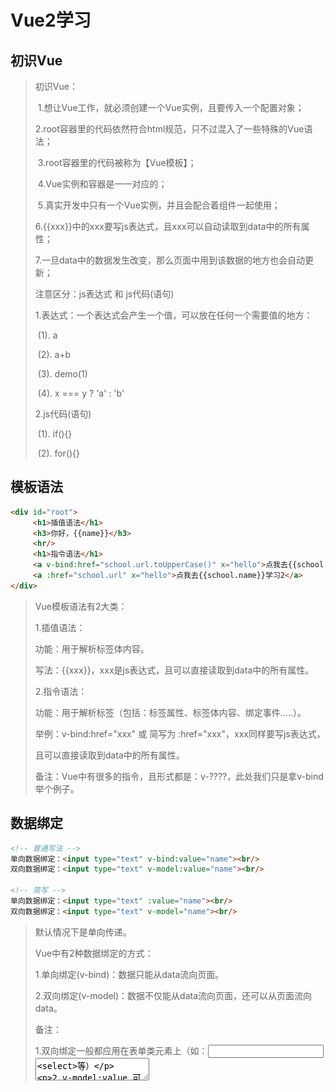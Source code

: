 # **Vue2学习**

## 初识Vue

> 初识Vue：
>
> ​        1.想让Vue工作，就必须创建一个Vue实例，且要传入一个配置对象；
>
> ​        2.root容器里的代码依然符合html规范，只不过混入了一些特殊的Vue语法；
>
> ​        3.root容器里的代码被称为【Vue模板】；
>
> ​        4.Vue实例和容器是一一对应的；
>
> ​        5.真实开发中只有一个Vue实例，并且会配合着组件一起使用；
>
> ​        6.{{xxx}}中的xxx要写js表达式，且xxx可以自动读取到data中的所有属性；
>
> ​        7.一旦data中的数据发生改变，那么页面中用到该数据的地方也会自动更新；                                                                   
>
> 注意区分：js表达式 和 js代码(语句)
>
>  1.表达式：一个表达式会产生一个值，可以放在任何一个需要值的地方：
>
> ​       (1). a
>
> ​       (2). a+b
>
> ​       (3). demo(1)
>
> ​       (4). x === y ? 'a' : 'b'
>
> 2.js代码(语句)
>
> ​       (1). if(){}
>
> ​       (2). for(){}



## 模板语法

```html
<div id="root">
	 <h1>插值语法</h1>
	 <h3>你好，{{name}}</h3>
	 <hr/>
	 <h1>指令语法</h1>
	 <a v-bind:href="school.url.toUpperCase()" x="hello">点我去{{school.name}}学习1</a>
	 <a :href="school.url" x="hello">点我去{{school.name}}学习2</a>
</div>
```

> Vue模板语法有2大类：
>
> 1.插值语法：
>
> 功能：用于解析标签体内容。
>
> 写法：{{xxx}}，xxx是js表达式，且可以直接读取到data中的所有属性。
>
> 2.指令语法：
>
> 功能：用于解析标签（包括：标签属性、标签体内容、绑定事件.....）。
>
> 举例：v-bind:href="xxx" 或 简写为 :href="xxx"，xxx同样要写js表达式，
>
> 且可以直接读取到data中的所有属性。
>
> 备注：Vue中有很多的指令，且形式都是：v-????，此处我们只是拿v-bind举个例子。



## 数据绑定

```html
<!-- 普通写法 -->
单向数据绑定：<input type="text" v-bind:value="name"><br/>
双向数据绑定：<input type="text" v-model:value="name"><br/>

<!-- 简写 -->
单向数据绑定：<input type="text" :value="name"><br/>
双向数据绑定：<input type="text" v-model="name"><br/>
```

> 默认情况下是单向传递。
>
> Vue中有2种数据绑定的方式：
>
> 1.单向绑定(v-bind)：数据只能从data流向页面。
>
> 2.双向绑定(v-model)：数据不仅能从data流向页面，还可以从页面流向data。
>
> 备注：
>
> 1.双向绑定一般都应用在表单类元素上（如：<input> <textarea> <select>等）
>
> 2.v-model:value 可以简写为 v-model，因为v-model默认收集的就是value值。
>
> 注意：v-model会忽略所有表单元素的 value checked selected特性的初始值，
>
> 而总是将Vue实例的数据作为数据来源
>
> Vue数据绑定的特点
>
> 数据发生变化-->界面跟着变化



## el与data的两种写法

```javascript
const app = new Vue({
	el: '#app', // el的第一种写法
	data: {
	    name: '菊花茶',
	},
})

app.$mount('#app'); // el的第二种写法
```

```javascript
const app = new Vue({
	el: '#app',
    // data的第一种写法：对象式
	data: {
	    name: '菊花茶',
	},
    
    // data的第二种写法：函数式
	data: function() {
		console.log(this) // 这里的this是vue实例对象，ps：箭头函数自己没有的this，是外面的
		return {
			name: '菊花茶',
		}
	},
})
```

> data与el的2种写法
>
> 1.el有2种写法
>
>  (1).new Vue时候配置el属性。
>
> (2).先创建Vue实例，随后再通过vm.$mount('#root')指定el的值。
>
> 2.data有2种写法
>
> (1).对象式
>
> (2).函数式
>
> 如何选择：目前哪种写法都可以，以后学习到组件时，data必须使用函数式，否则会报错。
>
> 3.一个重要的原则：
>
> 由Vue管理的函数，一定不要写箭头函数，一旦写了箭头函数，this就不再是Vue实例了。



## MVVM模型

> MVVM模型
>
> 1. M：模型(Model) ：data中的数据
>
> 2. V：视图(View) ：模板代码
>
> 3. VM：视图模型(ViewModel)：Vue实例，view和Model之间的桥梁
>
> 观察发现：
>
> data中所有的属性，最后都出现在了vm身上。
>
> vm身上所有的属性 及 Vue原型上所有属性，在Vue模板中都可以直接使用。



## Vue数据代理

```javascript
let person = {
	name: '张三',
	sex: '男',
}
let number = 18

Object.defineProperty(person, 'age', {
	// value: 18,
	// enumerable: true, // 控制属性是否可以枚举（遍历），默认值是false
	// writable: true, // 控制属性是否可以被修改，默认值是false
	// configurable: true, // 控制属性是否可以被删除，默认值是false

	// 当有人读取person的age属性时，get函数（getter）就会被调用，且返回值就是age的值
	get() {
		return number
	},

	// 当有人修改person的age属性时，set函数（setter）就会被调用，且会收到修改的具体值
	set(value) {
		console.log('有人修改了age属性， 且值是：' + value)
		number = value
	},
})
```

关键字: **Object.defineProperty()**  // 不支持IE8，这也是Vue不支持IE8的主要原因

数据代理：数据代理就是指通过一个对象对另一个对象中属性的读/写

> 1.Vue中的数据代理
>
> 通过vm对象来代理data对象中属性的操作（读/写）
>
> 2.Vue中数据代理的好处
>
> 更加方便的操作data中的数据
>
> 3.基本原理
>
> 通过Object.defineProperty() 把data对象中所有属性添加到vm上。
>
> 为每一个添加到vm上的属性都指定 getter/setter。
>
> 在getter/setter内部去操作（读/写）data中对应的属性。



## Vue事件处理

> 1.事件的基本使用
>
> 使用v-on:xxx 或 @xxx 绑定事件，其中xxx是事件名；
>
> 事件的回调需要配置在methods对象中，最终会在vm上；
>
> methods中配置的函数，不要用箭头函数！否则this就不是vm了；
>
> methods中配置的函数，都是被Vue所管理的函数，this的指向是vm 或 组件实例对象；
>
> @click="demo" 和 @click="demo($event)" 效果一致，但后者可以传参；



## 事件修饰符

```html
<!-- 修饰符可以连续写 -->
<a href="http://www.atguigu.com" @click.prevent.stop="showInfo">点我提示信息</a>
```

> Vue中的事件修饰符
>
> 1.prevent：阻止默认事件（常用）
>
> 2.stop：阻止事件冒泡（常用）
>
> 3.once：事件只触发一次（常用）
>
> 4.capture：使用事件的捕获模式
>
> 5.self：只有event.target是当前操作的元素时才触发事件
>
> 6.passive：事件的默认行为立即执行，无需等待事件回调执行完毕



## 键盘事件

```html
<input type="text" placeholder="按下ctrl+y提示输入" @keydown.ctrl.y="showInfo">
```

> 1.Vue中常用的按键别名：
>
> ​              回车 => enter
>
> ​              删除 => delete (捕获“删除”和“退格”键)
>
> ​              退出 => esc
>
> ​              空格 => space
>
> ​              换行 => tab (特殊，必须配合keydown去使用)
>
> ​              上 => up
>
> ​              下 => down
>
> ​              左 => left
>
> ​              右 => right
>
> Vue未提供别名的按键，可以使用按键原始的key值去绑定，但注意要转为kebab-case（短横线命名）
>
> 系统修饰键（用法特殊）：ctrl、alt、shift、meta
>
> 配合keyup使用：按下修饰键的同时，再按下其他键，随后释放其他键，事件才被触发。
>
> 配合keydown使用：正常触发事件。
>
> 也可以使用keyCode去指定具体的按键（不推荐）
>
> Vue.config.keyCodes.自定义键名 = 键码，可以去定制按键别名



## 计算属性

```javascript
computed: {
	fullName: {
		//get有什么作用？当有人读取fullName时，get就会被调用，且返回值就作为                             fullName的值
		//get什么时候调用？1.初次读取fullName时。2.所依赖的数据发生变化时。
		get() {
		    console.log('get被调用了')
		    // console.log(this) //此处的this是vm
		    return this.firstName + '-' + this.lastName
		},
		set(value) {
			console.log('set被调用了')
			const arr = value.split('-')
			this.firstName = arr[0]
			this.lastName = arr[1]
			console.log(arr)
		},
	},
},
```

```javascript
// 简写（只有get()时使用）
fullName() {
	console.log('get被调用了')
	return this.firstName + '-' + this.lastName
},
```

> 计算属性：
>
> 1.定义：要用的属性不存在，要通过已有属性计算得来。
>
> 2.原理：底层借助了Objcet.defineproperty方法提供的getter和setter。
>
> 3.get函数什么时候执行？
>
> (1).初次读取时会执行一次。
>
> (2).当依赖的数据发生改变时会被再次调用。
>
> 4.优势：与methods实现相比，内部有缓存机制（复用），效率更高，调试方便。
>
> 5.备注：
>
> 1.计算属性最终会出现在vm上，直接读取使用即可。
>
> 2.如果计算属性要被修改，那必须写set函数去响应修改，且set中要引起计算时依赖的数据发生改变。



## 监视属性

```javascript
const app = new Vue({
	el: '#app',
	data: {
		isHot: true,
	},
	computed: {
		info() {
			return this.isHot ? '炎热' : '凉爽'
		},
	},
	methods: {
		changeWeather() {
			this.isHot = !this.isHot
		},
	},
	watch: {
		isHot: {
			immediate: true, // 初始化时调用一次handler
			// 当isHot发生改变时handler调用
			handler(newValue, oldValue) {
				console.log('isHot被修改了', newValue, oldValue)
			},
		},
	},
})

app.$watch('isHot', {
	immediate: true, // 初始化时调用一次handler
	// 当isHot发生改变时handler调用
	handler(newValue, oldValue) {
		console.log('isHot被修改了', newValue, oldValue)
	},
})
```

> 监视属性watch：
>
> 1.当被监视的属性变化时, 回调函数自动调用, 进行相关操作
>
> 2.监视的属性必须存在，才能进行监视
>
> 3.监视的两种写法：
>
> (1).new Vue时传入watch配置
>
> (2).通过vm.$watch监视



## 深度监视

```javascript
const app = new Vue({
	el: '#app',
	data: {
		numbers: {
			a: 1,
			b: 1,
		},
	},
	watch: {
		// 监视多级结构中某个属性的变化
		'numbers.a': {
		    handler(a) {
			    console.log('a被改变了', a)
		    },
		},

		// 监视多级结构中某个属性的变化
		numbers: {
			deep: true, // 是否开启深度监视，默认值为 false
			handler() {
				console.log('numbers被改变了')
			},
		},
	},
})
```

> 深度监视：
>
>  (1).Vue中的watch默认不监测对象内部值的改变（一层）。
>
> (2).配置deep:true可以监测对象内部值改变（多层）。
>
> 备注：
>
> (1).Vue自身可以监测对象内部值的改变，但Vue提供的watch默认不可以！
>
> (2).使用watch时根据数据的具体结构，决定是否采用深度监视。



## 监视属性简写

```javascript
const app = new Vue({
	el: '#root',
	data: {
		isHot: true,
	},
	computed: {
		info() {
			return this.isHot ? '炎热' : '凉爽'
	    },
	},
	methods: {
		changeWeather() {
		this.isHot = !this.isHot
		},
	},
	watch: {
		//正常写法
		isHot: {
			immediate: true, //初始化时让handler调用一下
			deep: true, //深度监视
			handler(newValue, oldValue) {
			    console.log('isHot被修改了', newValue, oldValue)
			},
		},
		//简写
		isHot(newValue, oldValue) {
			console.log('isHot被修改了', newValue, oldValue, this)
		},
	},
})
```

```javascript
//正常写法
vm.$watch('isHot', {
	immediate: true, //初始化时让handler调用一下
	deep: true, //深度监视
	handler(newValue, oldValue) {
		console.log('isHot被修改了', newValue, oldValue)
	},
})

//简写
vm.$watch('isHot', function(newValue, oldValue) {
	console.log('isHot被修改了', newValue, oldValue)
})
```



## computed和watch的区别

> computed和watch之间的区别：
>
> 1.computed能完成的功能，watch都可以完成。
>
> 2.watch能完成的功能，computed不一定能完成，例如：watch可以进行异步操作。
>
> 两个重要的小原则：
>
> 1.所被Vue管理的函数，最好写成普通函数，这样this的指向才是vm 或 组件实例对象。
>
> 2.所有不被Vue所管理的函数（定时器的回调函数、ajax的回调函数等、Promise的回调函数），最好写成箭头函数，
>
> 这样this的指向才是vm或组件实例对象。



## 绑定样式

```html
<div id="app">
	<!-- 绑定class样式--字符串写法，适用于：样式的类名不确定，需要动态指定 -->
	<div class="basic" :class="mood" @click="changeMood">{{name}}</div>
	<br /><br />

	<!-- 绑定class样式--数组写法，适用于：要绑定的样式个数不确定、名字也不确定 -->
	<div class="basic" :class="classArr">{{name}}</div>
	<br /><br />

	<!-- 绑定class样式--对象写法，适用于：要绑定的样式个数确定、名字也确定，但要动态决定用不用 -->
	<div class="basic" :class="classObj">{{name}}</div>
	<br /><br />

	<!-- 绑定style样式--对象写法 -->
	<div class="basic" :style="styleObj">{{name}}</div>
	<br /><br />
	<!-- 绑定style样式--数组写法 -->
	<div class="basic" :style="styleArr">{{name}}</div>
</div>
```

```javascript
const app = new Vue({
	el: '#app',
	data: {
		name: '尚硅谷',
		mood: 'normal',
		classArr: ['atguigu1', 'atguigu2', 'atguigu3'],
		classObj: {
			atguigu1: false,
			atguigu2: false,
		},
		styleObj: {
			fontSize: '40px',
			color: 'red',
		},
		styleObj2: {
			backgroundColor: 'orange',
		},
		styleArr: [
			{
				fontSize: '40px',
				color: 'blue',
			},
			{
				backgroundColor: 'gray',
			},
		],
	},
	methods: {
		changeMood() {
			const arr = ['happy', 'sad', 'normal']
			const index = Math.floor(Math.random() * 3)
			this.mood = arr[index]
		},
	},
})
```

> 绑定样式：
>
> 1. class样式
>
> 写法:class="xxx" xxx可以是字符串、对象、数组。
>
> 字符串写法适用于：类名不确定，要动态获取。
>
> 对象写法适用于：要绑定多个样式，个数不确定，名字也不确定。
>
> 数组写法适用于：要绑定多个样式，个数确定，名字也确定，但不确定用不用。
>
> 2. style样式
>
> :style="{fontSize: xxx}"其中xxx是动态值。
>
> :style="[a,b]"其中a、b是样式对象。



## 条件渲染

```html
<div id="root">
	<h2>当前的n值是:{{n}}</h2>
	<button @click="n++">点我n+1</button>
            
	<!-- 使用v-show做条件渲染 -->
	<h2 v-show="false">欢迎来到{{name}}</h2>
	<h2 v-show="1 === 1">欢迎来到{{name}}</h2>

	<!-- 使用v-if做条件渲染 -->
	<h2 v-if="false">欢迎来到{{name}}</h2>
	<h2 v-if="1 === 1">欢迎来到{{name}}</h2>

	<!-- v-else和v-else-if -->
	<div v-if="n === 1">Angular</div>
	<div v-else-if="n === 2">React</div>
	<div v-else-if="n === 3">Vue</div>
	<div v-else>哈哈</div>

	<!-- v-if与template的配合使用 -->
	<template v-if="n === 1">
		<h2>你好</h2>
		<h2>尚硅谷</h2>
		<h2>北京</h2>
	</template>
</div>
```

> 条件渲染：
>
> 1.v-if
>
> 写法：
>
> (1).v-if="表达式" 
>
> (2).v-else-if="表达式"
>
> (3).v-else="表达式"
>
> 适用于：切换频率较低的场景。
>
> 特点：不展示的DOM元素直接被移除，页面不渲染。
>
> 注意：v-if可以和:v-else-if、v-else一起使用，但要求结构不能被“打断”。
>
> 可以和<template></template>配合使用。
>
> 2.v-show
>
> 写法：v-show="表达式"
>
> 适用于：切换频率较高的场景。
>
> 特点：不展示的DOM元素未被移除，仅仅是使用样式隐藏掉 ，页面仍然渲染 。
>
> 注意：不可以和<template></template>配合使用。              
>
> 3.备注：使用v-if的时，元素可能无法获取到，而使用v-show一定可以获取到。
>
> 当条件渲染大量DOM元素时，使用v-show会对性能要求更高。



## v-for 与 v-if 优先级

**不**推荐在同一元素上使用 `v-if` 和 `v-for`。

当它们处于同一节点，`v-for` 的优先级比 `v-if` 更高，这意味着 `v-if` 将分别重复运行于每个 `v-for` 循环中。当你只想为*部分*项渲染节点时，这种优先级的机制会十分有用，如下：

```html
<li v-for="todo in todos" v-if="!todo.isComplete">
  {{ todo }}
</li>
```

上面的代码将只渲染未完成的 todo。

而如果你的目的是有条件地跳过循环的执行，那么可以将 `v-if` 置于外层元素 (或 <template> ) 上。如：

```html
<ul v-if="todos.length">
  <li v-for="todo in todos">
    {{ todo }}
  </li>
</ul>
<p v-else>No todos left!</p>
```



## 列表渲染

```html
<div id="app">
	<!-- 遍历数组 -->
	<h2>人员列表（遍历数组）</h2>
	<ul>
		<!-- <li v-for="p in persons" :key="p.id">{{p.name}}-{{p.age}}</li> -->
		<li v-for="(p, index) in persons" :key="index">{{p.name}}-{{p.age}}</li>
	</ul>

    <!-- 遍历对象 -->
	<h2>汽车信息（遍历对象）</h2>
	<ul>
		<li v-for="(value, key) in car" :key="key">{{key}}-{{value}}</li>
	</ul>

	<!-- 遍历字符串 -->
	<h2>测试遍历字符串（用得少）</h2>
	<ul>
		<li v-for="(char, index) in str" :key="index">{{index}}-{{char}}</li>
	</ul>

	<!-- 遍历指定次数 -->
	<h2>测试遍历指定次数（用得少）</h2>
	<ul>
		<li v-for="(number,index) of 5" :key="index">{{index}}-{{number}}</li>
	</ul>
</div>
```

> v-for指令:
>
> 1.用于展示列表数据
>
> 2.语法：v-for="(item, index) in xxx" :key="yyy"
>
> 3.可遍历：数组、对象、字符串（用的很少）、指定次数（用的很少）



## key的作用与原理

> 面试题：react、vue中的key有什么作用？（key的内部原理）     
>
> 1. 虚拟DOM中key的作用：
>
>    key是虚拟DOM对象的标识，当数据发生变化时，Vue会根据【新数据】生成【新的虚拟DOM】, 
>
>    随后Vue进行【新虚拟DOM】与【旧虚拟DOM】的差异比较，比较规则如下：              
>
>  2.对比规则（diff算法）：
>
>  (1).旧虚拟DOM中找到了与新虚拟DOM相同的key：
>
> ①.若虚拟DOM中内容没变, 直接使用之前的真实DOM！
>
> ②.若虚拟DOM中内容变了, 则生成新的真实DOM，随后替换掉页面中之前的真实DOM。
>
>  (2).旧虚拟DOM中未找到与新虚拟DOM相同的key，创建新的真实DOM，随后渲染到到页面。     
>
> 3. 用index作为key可能会引发的问题：
>
> 1. 若对数据进行：逆序添加、逆序删除等破坏顺序操作:
>
>    会产生没有必要的真实DOM更新 ==> 界面效果没问题, 但效率低。
>
> 2. 如果结构中还包含输入类的DOM：
>
>    会产生错误DOM更新 ==> 界面有问题。
>
> 4. 开发中如何选择key?:
>
>    1.最好使用每条数据的唯一标识作为key, 比如id、手机号、身份证号、学号等唯一值。
>
>    2.如果不存在对数据的逆序添加、逆序删除等破坏顺序操作，仅用于渲染列表用于展示，
>
> ​          使用index作为key是没有问题的。



## 列表过滤

```html
<div id="app">
    <!-- 遍历数组 -->
    <h2>人员列表</h2>
    <input placeholder="请输入名字" v-model="keyWord" />
    <ul>
	    <li v-for="(p, index) in filPersons" :key="p.id">
            {{p.name}}-{{p.age}}-{{p.sex}         
        </li>
    </ul>
</div>
```

```javascript
// 用watch实现
const app = new Vue({
	el: '#app',
	data: {
		keyWord: '',
		persons: [
			{ id: '001', name: '马冬梅', age: 19, sex: '女' },
			{ id: '002', name: '周冬雨', age: 20, sex: '女' },
			{ id: '003', name: '周杰伦', age: 21, sex: '男' },
			{ id: '004', name: '温兆伦', age: 22, sex: '男' },
		],
		filPersons: []
	},
	watch: {
	    keyWord: {
		    immediate: true,
		    handler(val) {
			    this.filPersons = this.persons.filter((p) => {
				    return p.name.indexOf(val) !== -1
			    })
		    },
	    },
	},
})
```

```JavaScript
// 用computed实现
const app = new Vue({
	el: '#app',
	data: {
		keyWord: '',
		persons: [
		    { id: '001', name: '马冬梅', age: 19, sex: '女' },
			{ id: '002', name: '周冬雨', age: 20, sex: '女' },
			{ id: '003', name: '周杰伦', age: 21, sex: '男' },
			{ id: '004', name: '温兆伦', age: 22, sex: '男' },
		],
	},
	computed: {
		filPersons() {
			return this.persons.filter((p) => {
				return p.name.indexOf(this.keyWord) !== -1
			})
		},
	},
})
```



## 列表排序

```html
<div id="app">
	<!-- 遍历数组 -->
	<h2>人员列表</h2>
	<input placeholder="请输入名字" v-model="keyWord" />
	<button @click="sortType = 2">年龄升序</button>
	<button @click="sortType = 1">年龄降序</button>
	<button @click="sortType = 0">原顺序</button>
	<ul>
		<li v-for="(p, index) in filPersons" :key="p.id">
            {{p.name}}-{{p.age}}-{{p.sex}}
        </li>
	</ul>
</div>
```

```javascript
const app = new Vue({
	el: '#app',
	data: {
		keyWord: '',
		sortType: '', // 0原顺序 1降序 2升序
		persons: [
			{ id: '001', name: '马冬梅', age: 30, sex: '女' },
			{ id: '002', name: '周冬雨', age: 31, sex: '女' },
			{ id: '003', name: '周杰伦', age: 18, sex: '男' },
			{ id: '004', name: '温兆伦', age: 19, sex: '男' },
		],
	},
	computed: {
		filPersons() {
			let arr = this.persons.filter((p) => {
				return p.name.indexOf(this.keyWord) !== -1
			})
			// 判断是否需要排序
			if (this.sortType) {
				arr.sort((p1, p2) => {
					return this.sortType === 1 ? p2.age - p1.age : p1.age - p2.age
				})
			}
            return arr
		},
	},
})
```



## 模拟Vue数据监视

```javascript
let data = {
	name: '尚硅谷',
	address: '北京',
}

//创建一个监视的实例对象，用于监视data中属性的变化
const obs = new Observer(data)
console.log(obs)

//准备一个vm实例对象
let vm = {}
vm._data = data = obs

function Observer(obj) {
    //汇总对象中所有的属性形成一个数组
    const keys = Object.keys(obj)
    //遍历
    keys.forEach((k) => {
	    Object.defineProperty(this, k, {
            // enumerable: true, // 控制属性是否可以枚举（遍历），默认值是false
			// writable: true, // 控制属性是否可以被修改，默认值是false
			// configurable: true, // 控制属性是否可以被删除，默认值是false
	        get() {
	            return obj[k]
	        },
	        set(val) {
		        console.log(`${k}被改了，我要去解析模板，生成虚拟DOM.....我要开始忙了`)
		        obj[k] = val
	        },
	    })
    })
}
```



## Vue数据监视原理

```javascript
import Vue from 'vue'

// 修改数组第一项
this.student.hobby.splice(0, 1, '开车') // 改变原数组的方法
Vue.set(this.student.hobby, 0, '开车')
this.$set(this.student.hobby, 0, '开车')

// 删除对象中的name属性
Vue.delete(this.person, 'name')
this.$delete(this.person, 'name')
```

> Vue监视数据的原理：
>
> 1. vue会监视data中所有层次的数据。
>
> 2. 如何监测对象中的数据？
>
> ​       通过setter实现监视，且要在new Vue时就传入要监测的数据。
>
> ​       (1).对象中后追加的属性，Vue默认不做响应式处理
>
> ​       (2).如需给后添加的属性做响应式，请使用如下API：
>
> ​        Vue.set(target，propertyName/index，value) 或 
>
> ​        vm.$set(target，propertyName/index，value)
>
> 3. 如何监测数组中的数据？
>
> ​       通过**包裹数组更新元素的方法**实现，本质就是做了两件事：
>
> ​       (1).调用原生对应的方法对数组进行更新。
>
> ​       (2).触发视图更新（重新解析模板，进而更新页面）。
>
>   4.在Vue修改数组中的某个元素一定要用如下方法：
>
> ​       1.使用这些API:**push()、pop()、shift()、unshift()、splice()、sort()、reverse()**
>
> ​       2.**Vue.set()** 或 **vm.$set()**
>
> 特别注意：Vue.set() 和 vm.$set() 不能给vm 或 vm的根数据对象 添加属性！！！

`filter()`、`concat()` 和 `slice()`。它们不会变更原始数组，而**总是返回一个新数组**。当使用非变更方法时，可以用新数组替换旧数组：

```javascript
removeSmoke() {
    // 不是Vue控制管理的回调尽可能写成箭头函数
	this.student.hobby = this.student.hobby.filter((h) => {
		return h !== '抽烟'
	})
},
```

```javascript
removeSmoke() {
    // 普通回调风格，不建议这样写
	this.student.hobby = this.student.hobby.filter(function (h){
		return h !== '抽烟'
	})
},
```

> 你可能认为这将导致 Vue 丢弃现有 DOM 并重新渲染整个列表。幸运的是，事实并非如此。Vue 为了使得 DOM 元素得到最大范围的重用而实现了一些智能的启发式方法，所以**用一个含有相同元素的数组去替换原来的数组是非常高效的操作**。



## 收集表单数据

```html
<div id="app">
    <!-- 修饰符.prevent阻止默认事件 -->
	<form @submit.prevent="demo">
		<!-- <label for="demo">账号：</label>
        <input type="text" id="demo" /> -->

		账号：<input type="text" v-model.trim="userInfo.account" /><br /><br />
		密码：<input type="password" v-model="userInfo.password" /><br /><br />
        年龄：<input type="number" v-model.number="userInfo.age" /><br /><br />
		性别：
        男<input type="radio" value="male" name="sex" v-model="userInfo.sex" />
        女<input type="radio" value="female" name="sex" v-model="userInfo.sex" />
		<br /><br />
		爱好： 
        学习<input type="checkbox" value="study" v-model="userInfo.hobby" />
        打游戏<input type="checkbox" value="game" v-model="userInfo.hobby" />
        吃饭<input type="checkbox" value="eat" v-model="userInfo.hobby" />
		<br /><br />
		所属校区：
		<select v-model="userInfo.city">
			<option value="">请选择校区</option>
			<option value="beijing">北京</option>
			<option value="shanghai">上海</option>
			<option value="shenzhen">深圳</option>
			<option value="wuhan">武汉</option>
		</select>
		<br /><br />
		其他信息：
		<textarea v-model.lazy="userInfo.other"></textarea><br /><br />
		<input type="checkbox" v-model="userInfo.agree" />阅读并接受<a                                href="https://www.baidu.com/">《用户协议》</a> <br /><br />
		<button>提交</button>
	</form>
</div>
```

```javascript
Vue.config.productionTip = false // 阻止 Vue 在启动时生成生产提示
const app = new Vue({
	el: '#app',
	data: {
		userInfo: {
		    account: '',
		    password: '',
            age: '',
		    sex: '',
		    hobby: [],
		    city: '',
		    other: '',
		    agree: '',
	    },
    },
	methods: {
	    demo() {
		    console.log(JSON.stringify(this.userInfo)) // 转化成json格式
	    },
	},
})
```

> 收集表单数据：
>
> 若：<input type="text"/>，则v-model收集的是value值，用户输入的就是value值。
>
> 若：<input type="radio"/>，则v-model收集的是value值，且要给标签配置value值。
>
> 若：<input type="checkbox"/>
>
> 1.没有配置input的value属性，那么收集的就是checked（勾选 or 未勾选，是布尔值）
>
>  2.配置input的value属性:
>
> (1)v-model的初始值是非数组，那么收集的就是checked（勾选 or 未勾选，是布尔值）
>
> (2)v-model的初始值是数组，那么收集的的就是value组成的数组
>
> 备注：v-model的三个修饰符：
>
> **lazy**：失去焦点再收集数据
>
> **number**：输入字符串转为有效的数字
>
> **trim**：输入首尾空格过滤



## 过滤器

```html
<div id="app">
	<h2>显示格式化的时间</h2>

	<!-- 计算属性实现 -->
	<h3>现在是：{{fmtTime}}</h3>

	<!-- methods实现 -->
	<h3>现在是：{{getFmtTime()}}</h3>

	<!-- 过滤器实现（传参） -->
    <h3>现在是：{{time | timeFormater('YYYY年MM月DD日 HH:mm:ss')}}</h3>
    <!-- 多个过滤器实现 -->
	<h3>现在是：{{time | timeFormater('YYYY_MM_DD') | mySlice}}</h3>
</div>
```

```javascript
// 全局过滤器，需写在创建Vue实例之前
Vue.filter('mySlice', function(value) {
    return value.slice(0, 4)
})
            
const app = new Vue({
	el: '#app',
	data: {
		time: 1627288097922,
	},
	computed: {
		fmtTime() {
			return dayjs(this.time).format('YYYY年MM月DD日 HH:mm:ss')
		},
	},
	methods: {
		getFmtTime() {
			return dayjs(this.time).format('YYYY年MM月DD日 HH:mm:ss')
		},
	},
    // 局部过滤器
	filters: {
		timeFormater(value, str='YYYY年MM月DD日 HH:mm:ss') {
            return dayjs(value).format(str)
        },
        /* mySlice(value) {
             return value.slice(0, 4)
        } */
	},
})
```

> 定义：对要显示的数据进行特定格式化后再显示（适用于一些简单逻辑的处理）。
>
> 语法：
>
> 1.注册过滤器：Vue.filter(name,callback) 或 new Vue{filters:{}}
>
> 2.使用过滤器：{{ xxx | 过滤器名}} 或 v-bind:属性 = "xxx | 过滤器名"
>
> 备注：
>
> 1.过滤器也可以接收额外参数、多个过滤器也可以串联
>
> 2.并没有改变原本的数据, 是产生新的对应的数据



## Vue内置指令

> 我们学过的指令：
>
> **v-bind** : 单向绑定解析表达式, 可简写为 :xxx
>
> **v-model** : 双向数据绑定
>
> **v-for**  : 遍历数组/对象/字符串
>
> **v-on**  : 绑定事件监听, 可简写为@
>
> **v-if**    : 条件渲染（动态控制节点是否存存在）
>
> **v-else** : 条件渲染（动态控制节点是否存存在）
>
> **v-show** : 条件渲染 (动态控制节点是否展示)



```html
<div v-text="name"></div>
```

> **v-text**指令：
>
> 1.作用：向其所在的节点中渲染文本内容。
>
> 2.与插值语法的区别：v-text会替换掉节点中的内容，{{xx}}则不会。



```html
<div v-html="name"></div>
```

> **v-html**指令：
>
> 1.作用：向指定节点中渲染包含html结构的内容。解析富文本内容。
>
> 2.与插值语法的区别：
>
> (1).v-html会替换掉节点中所有的内容，{{xx}}则不会。
>
> (2).v-html可以识别html结构。
>
> 3.严重注意：v-html有安全性问题！！！！
>
> (1).在网站上动态渲染任意HTML是非常危险的，容易导致XSS攻击。
>
> (2).一定要在可信的内容上使用v-html，永不要用在用户提交的内容上！



```html
<div v-cloak>{{name}}</div>
```

> **v-cloak**指令（没有值）：
>
> 1.本质是一个特殊属性，Vue实例创建完毕并接管容器后，会删掉v-cloak属性。
>
> 2.使用css配合v-cloak可以解决网速慢时页面展示出{{xxx}}的问题。



```html
<h2 v-once>初始化的n值是：{{n}}</h2>
```

> **v-once**指令：
>
> 1.v-once所在节点在初次动态渲染后，就视为静态内容了。
>
> 2.以后数据的改变不会引起v-once所在结构的更新，可以用于优化性能。



```html
<h2 v-pre>Vue其实很简单</h2>
```

> **v-pre**指令：
>
> 1.跳过其所在节点的编译过程。
>
> 2.可利用它跳过：没有使用指令语法、没有使用插值语法的节点，会加快编译。



## Vue自定义指令

需求1：定义一个v-big指令，和v-text功能类似，但会把绑定的数值放大10倍。

需求2：定义一个v-fbind指令，和v-bind功能类似，但可以让其所绑定的input元素默认获取焦点。

```html
<div id="app">
	<h2>当前的n值是：<span v-text="n"></span></h2>
	<h2>放大10倍后的n值是：<span v-big-number="n"></span></h2>
	<button @click="n++">点我n+1</button>
	<hr />
	<input type="text" v-fbind:value="n" />
</div>
```

```javascript
// 自定义全局指令
Vue.directive('fbind',{
	//指令与元素成功绑定时（一上来）
	bind(element,binding){
		element.value = binding.value
	},
	//指令所在元素被插入页面时
	inserted(element,binding){
		element.focus()
	},
	//指令所在的模板被重新解析时
	update(element,binding){
		element.value = binding.value
	}
})
```

```javascript
const app = new Vue({
	el: '#app',
	data: {
		n: 1,
	},
    // 自定义局部指令
	directives: {
	// big函数何时会被调用？1.指令与元素成功绑定时（一上来）。2.指令所在的模板被重新解析时。
		'big-number'(element, binding) {
            console.log('big',this) // 注意此处的this是window
			element.innerText = binding.value * 10
		},
		fbind: {
			// 指令与元素成功绑定时（一上来）
			bind(element, binding) {
				element.value = binding.value
			},
			// 指令所在元素被插入页面时
			inserted(element, binding) {
				element.focus()
			},
			// 指令所在的模板被重新解析时
			update(element, binding) {
				element.value = binding.value
			},
		},
	},
})
```

> 自定义指令总结：
>
> 一、定义语法：
>
> (1).局部指令：
>
> new Vue({                                            new Vue({
>
> ​     directives:{指令名:配置对象}    或       directives{指令名:回调函数}
>
> })                                                            })
>
> (2).全局指令：
>
> Vue.directive(指令名,配置对象)    或    Vue.directive(指令名,回调函数)
>
> 二、配置对象中常用的3个回调：
>
> (1).**bind**：指令与元素成功绑定时调用。
>
> (2).**inserted**：指令所在元素被插入页面时调用。
>
> (3).**update**：指令所在模板结构被重新解析时调用。
>
> 三、备注：
>
> 1.指令定义时不加v-，但使用时要加v-；
>
> 2.指令名如果是多个单词，要使用kebab-case(**user-name**)命名方式，不要用(**userName**)命名。



## Vue生命周期

```html
<div id="root">
	<h2 v-if="a">你好啊</h2>
	<h2 :style="{opacity}">欢迎学习Vue</h2>
</div>
```

```javascript
new Vue({
   el:'#root',
   data:{
	   a:false,
	   opacity:1
   },
   methods: {
				
   },
   //Vue完成模板的解析并把初始的真实DOM元素放入页面后（挂载完毕）调用mounted
   mounted(){
	   console.log('mounted',this)
	   setInterval(() => {
		   this.opacity -= 0.01
		   if(this.opacity <= 0) this.opacity = 1
	   },16)
   },
})

//通过外部的定时器实现（不推荐）
/* setInterval(() => {
	vm.opacity -= 0.01
	if(vm.opacity <= 0) vm.opacity = 1
},16) */
```

> 生命周期：
>
> 1.又名：生命周期回调函数、生命周期函数、生命周期钩子。
>
> 2.是什么：Vue在关键时刻帮我们调用的一些特殊名称的函数。
>
> 3.生命周期函数的名字不可更改，但函数的具体内容是程序员根据需求编写的。
>
> 4.生命周期函数中的this指向是vm 或 组件实例对象。





![生命周期](C:\Users\Acer\Downloads\资料（含课件）\02_原理图\生命周期.png)

```javascript
new Vue({
	el: '#root',
	data: {
		n: 1,
	},
    // 生命周期函数
	beforeCreate() {
		console.log('beforeCreate', this)
		debugger
	},
	created() {
		console.log('created')
	},
	beforeMount() {
		console.log('beforeMount')
	},
	mounted() {
		console.log('mounted')
	},
	beforeUpdate() {
		console.log('beforeUpdate')
	},
	updated() {
		console.log('updated')
	},
	beforeDestroy() {
		console.log('beforeDestroy')
	},
	destroyed() {
		console.log('destroyed')
	},
})
```

> 常用的生命周期钩子：
>
> 1.**mounted**: 发送ajax请求、启动定时器、绑定自定义事件、订阅消息等【初始化操作】。
>
> 2.**beforeDestroy**: 清除定时器、解绑自定义事件、取消订阅消息等【收尾工作】。
>
> 关于销毁Vue实例
>
> 1.销毁后借助Vue开发者工具看不到任何信息。
>
> 2.销毁后自定义事件会失效，但原生DOM事件依然有效。
>
> 3.一般不会在beforeDestroy操作数据，因为即便操作数据，也不会再触发更新流程了。



## 非单文件组件

```JavaScript
// 定义组件(创建组件)
const school = Vue.extend({
    template: `
    <div>
      <h2>学校名称：{{schoolName}}</h2>
	  <h2>学校地址：{{address}}</h2>
      <button @click="showSchoolName">点我提示学校名</button>
    </div>`,
	// el:'#root', //组件定义时，一定不要写el配置项，因为最终所有的组件都要被一个vm管理，由vm决定服务于哪个容器。
	data() {
	    return {
			schoolName: '村村幼稚园',
			address: '山东',
		}
	},
	methods: {
		showSchoolName() {
			alert(this.schoolName)
		},
	},
})
```

```javascript
// 第二步：注册组件（全局注册）
Vue.component('school', school)

const app = new Vue({
	el: '#app',
	data: {
		msg: '你好啊',
	},
	// 第二步：注册组件（局部注册）
	components: {
		school,
        // school: school
	},
})
```

```html
// 第三步：使用组件(写组件标签)
<div id="app2">
     <school></school>
</div>
```

Vue中使用组件的三大步骤：

一、定义组件(创建组件)

二、注册组件

三、使用组件(写组件标签)



>  一、如何定义一个组件？
>
> 使用**Vue.extend(options)**创建，其中options和new Vue(options)时传入的那个options几乎一样，但也有点区别；
>
> 区别如下：
>
> 1.el不要写，为什么？ ——— 最终所有的组件都要经过一个vm的管理，由vm中的el决定服务哪个容器。
>
> 2.data必须写成函数，为什么？ ———— 避免组件被复用时，数据存在引用关系。
>
> 备注：使用template可以配置组件结构。
>
> 二、如何注册组件？
>
> 1.局部注册：靠new Vue的时候传入components选项
>
> 2.全局注册：靠Vue.component('组件名',组件)
>
> 三、编写组件标签：
>
> **<school></school>**
>
> 



> 几个注意点：
>
> 1.关于组件名:
>
> 一个单词组成：
>
> 第一种写法(首字母小写)：school
>
> 第二种写法(首字母大写)：School
>
> 多个单词组成：
>
> 第一种写法(kebab-case命名)：my-school
>
> 第二种写法(CamelCase命名)：MySchool (需要Vue脚手架支持)
>
> 备注：
>
> (1).组件名尽可能回避HTML中已有的元素名称，例如：h2、H2都不行。
>
> (2).可以使用name配置项指定组件在开发者工具中呈现的名字。
>
> 2.关于组件标签:
>
> 第一种写法：<school></school>
>
> 第二种写法：<school/>
>
> 备注：不用使用脚手架时，<school/>会导致后续组件不能渲染。
>
> 3.一个简写方式：
>
> **const school = Vue.extend(options) 可简写为：const school = options**



> **VueComponent**
>
> 关于VueComponent：
>
> 1.school组件本质是一个名为VueComponent的构造函数，且不是程序员定义的，是Vue.extend生成的。
>
> 2.我们只需要写<school/>或<school></school>，Vue解析时会帮我们创建school组件的实例对象，
>
> 即Vue帮我们执行的：new VueComponent(options)。
>
> 3.特别注意：每次调用Vue.extend，返回的都是一个全新的VueComponent！！！！
>
> 4.关于this指向：
>
> (1).组件配置中：
>
> data函数、methods中的函数、watch中的函数、computed中的函数 它们的this均是【VueComponent实例对象】。
>
> (2).new Vue(options)配置中：
>
> data函数、methods中的函数、watch中的函数、computed中的函数 它们的this均是【Vue实例对象】。
>
> 5.VueComponent的实例对象，以后简称vc（也可称之为：组件实例对象）。Vue的实例对象，以后简称vm。



## 单文件组件

```vue
<template>
	<div class="demo">
		<h2>学校名称：{{ schoolName }}</h2>
		<h2>学校地址：{{ address }}</h2>
		<button @click="showName">点我提示学校名</button>
	</div>
</template>

<script>
	export default {
		name: 'School',
		data() {
			return {
				schoolName: '尚硅谷',
				address: '北京',
			}
		},
		methods: {
			showName() {
				alert(this.name)
			},
		},
	}
    
    // 完整写法
	/* const school = Vue.extend({
		//省略
	})
	export default school */
</script>

<style>
	.demo {
		background-color: orange;
	}
</style>
```



## Vue脚手架

1.全局安装Vue脚手架@vue/cli

```shell
npm install -g @vue/cli
```

2.切换到要创建项目的目录，然后使用命令创建项目

```shell
vue create xxxx
```

3.启动项目

```shell
npm run serve
```

备注：

1.下载缓慢时配置淘宝镜像

```shell
npm config set registry https://registry.npm.taobao.org
```

2.Vue脚手架隐藏了所有webpack相关的配置，若想查看具体的webpack配置，执行

```shell
vue inspect > output.js
```

使用vue.config.js可以对脚手架进行个性化定制，详情见：https://cli.vuejs.org/zh

**模板项目脚手架的结构**

![image-20210805182301241](C:\Users\Acer\AppData\Roaming\Typora\typora-user-images\image-20210805182301241.png)



**关于不同版本的Vue**

```javascript
// 引入Vue
import Vue from 'vue/dist/vue' // 引入完整版vue
import Vue from 'vue' // 引入运行时vue（简化版，没有模板解析器）
```

1.vue.js与vue.runtime.xxx的区别：

1. .vue.js是完整版的Vue，包含：**核心功能** + **模板解析器**。
2. .vue.runtime.xxx.js是运行版本的Vue，只包含：**核心功能**，没有**模板解析器**。

2.因为vue.runtime.xxx.js没有模板解析器，所以不能使用template配置项，

需要使用render函数接受到的createElement函数去指定具体内容。

```javascript
// 创建Vue实例对象 --- vm
new Vue({
    // el: '#app',
    // template: `<App></App>`,
    // 将App组件放入容器中
	render: (h) => h(App),

    // render: (q) => q('h1', '你好啊')
    // render(createElement) {
    //     return createElement('h1', '你好啊')
    // }
}).$mount('#app')
```



## ref属性
1. 被用来给元素或子组件注册引用信息（id的替代者）
2. 应用在html标签上获取的是真实DOM元素，应用在组件标签上是组件实例对象（vc）
3. 使用方式：
   1. 打标识：```<h1 ref="xxx">.....</h1>``` 或 ```<School ref="xxx"></School>```
   2. 获取：```this.$refs.xxx```



## props配置项
1. 功能：让组件接收外部传过来的数据

2. 传递数据：```<Demo name="xxx" :Obj="Obj" />```

3. 接收数据：

   1. 第一种方式（只接收）：```props:['name'] ```

   2. 第二种方式（限制类型）：```props:{name:String}```

   3. 第三种方式（限制类型、限制必要性、指定默认值）：

      ```javascript
      props:{
      	name:{
      	type:String, //类型
      	required:true, //必要性
      	default:'老王' //默认值
      	}
      }
      ```

   > 备注：props是只读的，Vue底层会监测你对props的修改，如果进行了修改，就会发出警告，若业务需求确实需要修改，那么请复制props的内容到data中一份，然后去修改data中的数据。



## mixin（混入/混合）

1. 功能：可以把多个组件共用的配置提取成一个混入对象

2. 使用方式：

   第一步定义混合：

   ```javascript
   export const hunhe = {
   	methods: {
   		showName() {
   			alert(this.name)
   		},
   	},
   	mounted() {
   		console.log('起飞')
   	},
   }
   
   export const hunhe2 = {
   	data() {
   		return {
   			x: 100,
   			y: 200,
   		}
   	},
   	mounted() {
   		console.log('芜湖')
   	},
   }
   ```
   
   第二步使用混入：
   
   ​    局部混入：```mixins:[xxx]	```
   
   ​	全局混入：```Vue.mixin(xxx)```

**局部混入**

```javascript
import { hunhe, hunhe2 } from '../mixin'

export default {
    name: 'School',
    data() {
        return {
            name: '村村幼稚园',
            address: '山东',
        }
    },
    mixins: [hunhe, hunhe2],
}
```

**全局混入**

```javascript
import { hunhe, hunhe2 } from './mixin'
Vue.mixin(hunhe)
Vue.mixin(hunhe2)
```



## 插件

1. 功能：用于增强Vue

2. 本质：包含install方法的一个对象，install的第一个参数是Vue，第二个以后的参数是插件使用者传递的数据。

3. 定义插件：

   ```javascript
   对象.install = function (Vue, options) {
       // 1. 添加全局过滤器
       Vue.filter(....)
   
       // 2. 添加全局指令
       Vue.directive(....)
   
       // 3. 配置全局混入(合)
       Vue.mixin(....)
   
       // 4. 添加实例方法
       Vue.prototype.$myMethod = function () {...}
       Vue.prototype.$myProperty = xxxx
   }
   ```

4. 使用插件：```Vue.use()```



## scoped样式

1. 作用：让样式在局部生效，防止冲突。
2. 写法：```<style scoped>```

> 可以使用**less**，但是要先安装**less**和**less-loader**（注意版本 - 与webpack版本要对应上）
>

```vue
<style lang="less" scoped>
.demo {
    background-color: orange;
    .txt {
        font-size: 40px;
    }
}
</style>
```



## 总结TodoList案例

> 1. 组件化编码流程：
>
>    ​	(1).拆分静态组件：组件要按照功能点拆分，**命名不要与html元素冲突**。
>
>    ​	(2).实现动态组件：考虑好数据的存放位置，数据是一个组件在用，还是一些组件在用：
>
>    ​	(1).**一个组件在用：放在组件自身即可**。
>
>    ​	(2). **一些组件在用：放在他们共同的父组件上（<span style="color:red">状态提升</span>）**。
>
>    ​	(3).实现交互：从绑定事件开始。
>
> 2. **props**适用于：
>
>    ​	(1).父组件 ==> 子组件 通信
>
>    ​	(2).子组件 ==> 父组件 通信（要求父先给子一个函数）
>
> 3. 使用**v-model**时要切记：**v-model**绑定的值不能是**props**传过来的值，因为**props是不可以修改的**！
>
> 4. **props**传过来的若是对象类型的值，修改对象中的属性时Vue不会报错，但不推荐这样做。
>



## webStorage

1. 存储内容大小一般支持5MB左右（不同浏览器可能还不一样）

2. 浏览器端通过 **Window.sessionStorage** 和 **Window.localStorage** 属性来实现本地存储机制。

3. 相关API：

   1. ```xxxxxStorage.setItem('key', 'value');```
      	该方法接受一个键和值作为参数，会把键值对添加到存储中，如果键名存在，则更新其对应的值。

   2. ```xxxxxStorage.getItem('person');```

      ​		该方法接受一个键名作为参数，返回键名对应的值。

   3. ```xxxxxStorage.removeItem('key');```

      ​		该方法接受一个键名作为参数，并把该键名从存储中删除。

   4. ``` xxxxxStorage.clear()```

      ​		该方法会清空存储中的所有数据。

4. 备注：

   1. **SessionStorage存储的内容会随着浏览器窗口关闭而消失。**
   2. **LocalStorage存储的内容，需要手动清除才会消失。**
   3. ```xxxxxStorage.getItem(xxx)```如果xxx对应的value获取不到，那么getItem的返回值是**null**。
   4. ```JSON.parse(null)```的结果依然是**null**。



## 组件的自定义事件

```vue
// app.vue
<template>
	<div class="app">
		<h1>{{msg}}，学生姓名是:{{studentName}}</h1>

		<!-- 通过父组件给子组件传递函数类型的props实现：子给父传递数据 -->
		<School :getSchoolName="getSchoolName"/>

		<!-- 通过父组件给子组件绑定一个自定义事件实现：
        子给父传递数据（第一种写法，使用@或v-on） -->
		<!-- <Student @atguigu="getStudentName" @demo="m1"/> -->

		<!-- 通过父组件给子组件绑定一个自定义事件实现：
        子给父传递数据（第二种写法，使用ref） -->
		<Student ref="student" @click.native="show"/>
	</div>
</template>
```

```javascript
// 子组件
export default {
    name:'Student',
    data() {
        return {
            name:'张三',
            sex:'男',
            number:0
        }
    },
    methods: {
        add(){
            console.log('add回调被调用了')
            this.number++
        },
        sendStudentlName(){
            //触发Student组件实例身上的atguigu事件
            this.$emit('atguigu',this.name,666,888,900)
            // this.$emit('demo')
            // this.$emit('click')
        },
        unbind(){
            this.$off('atguigu') //解绑一个自定义事件
            // this.$off(['atguigu','demo']) //解绑多个自定义事件
            // this.$off() //解绑所有的自定义事件
        },
        death(){
            this.$destroy() //销毁了当前Student组件的实例，销毁后所有Student实例                                 的自定义事件全都不奏效。
        }
    },
}
```

1. 一种组件间通信的方式，适用于：<strong style="color:red">子组件 ===> 父组件</strong>

2. 使用场景：A是父组件，B是子组件，B想给A传数据，那么就要在A中给B绑定自定义事件（<span style="color:red">事件的回调在A中</span>）。

3. 绑定自定义事件：

   1. 第一种方式，在父组件中：```<Demo @atguigu="test"/>```  或 ```<Demo v-on:atguigu="test"/>```

   2. 第二种方式，在父组件中：

      ```javascript
      <Demo ref="demo"/>
      ......
      mounted(){
         this.$refs.xxx.$on('atguigu',this.test)
         // this.$refs.student.$once('atguigu',this.getStudentName) //绑         定自定义事件（一次性）
      }
      ```

   3. 若想让自定义事件只能触发一次，可以使用```once```修饰符，或```$once```方法。

4. 触发自定义事件：```this.$emit('atguigu',数据)```		

5. 解绑自定义事件```this.$off('atguigu')```

6. 组件上也可以绑定原生DOM事件，需要使用```native```修饰符。

   `<Student @click.native="show"/>`

7. 注意：通过```this.$refs.xxx.$on('atguigu',回调)```绑定自定义事件时，回调<span style="color:red">要么配置在methods中</span>，<span style="color:red">要么用箭头函数</span>，否则**this**指向会出问题！



## 全局事件总线（GlobalEventBus）

1. 一种组件间通信的方式，适用于<span style="color:red">任意组件间通信</span>。

2. 安装全局事件总线：

   ```js
   new Vue({
   	......
   	beforeCreate() {
   		Vue.prototype.$bus = this //安装全局事件总线，$bus就是当前应用的vm
   	},
       ......
   }) 
   ```

3. 使用事件总线：

   1. 接收数据：A组件想接收数据，则在A组件中给$bus绑定自定义事件，事件的<span style="color:red">回调留在A组件自身。</span>

      ```js
      methods(){
        demo(data){......}
      }
      ......
      mounted() {
        this.$bus.$on('xxxx',this.demo)
      }
      ```

   2. 提供数据：```this.$bus.$emit('xxxx',数据)```

4. 最好在beforeDestroy钩子中，用$off去解绑<span style="color:red">当前组件所用到的</span>事件。

```javascript
mounted() {
    this.$bus.$on('checkTodo', this.checkTodo)
    this.$bus.$on('updateTodo', this.updateTodo)
    this.pubId = pubsub.subscribe('deleteTodo',                      this.deleteTodo)
},
beforeDestroy() {
    this.$bus.$off('checkTodo') // 解绑
    this.$bus.$off('updateTodo') 
    pubsub.unsubscribe(this.pubId) // 取消订阅
},
```



## 消息订阅与发布（pubsub）

1. 一种组件间通信的方式，适用于<span style="color:red">任意组件间通信</span>。

2. 使用步骤：

   1. 安装pubsub：```npm i pubsub-js```

   2. 引入: ```import pubsub from 'pubsub-js'```

   3. 接收数据：A组件想接收数据，则在A组件中订阅消息，订阅的<span style="color:red">回调留在A组件自身。</span>

      ```js
      methods(){
        demo(data){......}
      }
      ......
      mounted() {
        this.pid = pubsub.subscribe('xxx',this.demo) //订阅消息
      }
      ```

   4. 提供数据：```pubsub.publish('xxx',数据)```

   5. 最好在beforeDestroy钩子中，用```PubSub.unsubscribe(pid)```去<span style="color:red">取消订阅。</span>



## nextTick

```javascript
this.$nextTick(function() {
    this.$refs.inputTitle.focus()
})
```

1. 语法：```this.$nextTick(回调函数)```
2. 作用：在下一次 DOM 更新结束后执行其指定的回调。
3. 什么时候用：当改变数据后，要基于更新后的新DOM进行某些操作时，要在nextTick所指定的回调函数中执行。



## Vue封装的动画与过渡

1. 作用：在插入、更新或移除 DOM元素时，在合适的时候给元素添加样式类名。

2. 图示：![](../img/transition.png)

3. 写法：

   1. 准备好样式：

      - 元素进入的样式：
        1. v-enter：进入的起点
        2. v-enter-active：进入过程中
        3. v-enter-to：进入的终点
      - 元素离开的样式：
        1. v-leave：离开的起点
        2. v-leave-active：离开过程中
        3. v-leave-to：离开的终点

   2. 使用```<transition>```包裹要过渡的元素，并配置name属性：

      ```vue
      <transition name="hello">
      	<h1 v-show="isShow">你好啊！</h1>
      </transition>
      ```

   3. 备注：若有多个元素需要过渡，则需要使用：```<transition-group>```，且每个元素都要指定```key```值。
   
      ```vue
      <transition-group
          appear
          name="animate__animated animate__bounce"
          enter-active-class="animate__swing"
          leave-active-class="animate__backOutUp"
      >
          <h1 v-show="!isShow" key="1">你好啊！</h1>
          <h1 v-show="isShow" key="2">尚硅谷！</h1>
      </transition-group>
      ```



## Vue脚手架配置代理

<strong style="color:red">方法一</strong>

​	在vue.config.js中添加如下配置：

```javascript
devServer:{
  proxy:"http://localhost:5000"
}
```

说明：

1. 优点：配置简单，请求资源时直接发给前端（8080）即可。
2. 缺点：不能配置多个代理，不能灵活的控制请求是否走代理。
3. 工作方式：若按照上述配置代理，当请求了前端不存在的资源时，那么该请求会转发给服务器 （优先匹配前端资源）

<strong style="color:red">方法二</strong>

​	编写vue.config.js配置具体代理规则：

```javascript
module.exports = {
	devServer: {
      proxy: {
      '/api1': {// 匹配所有以 '/api1'开头的请求路径
        target: 'http://localhost:5000',// 代理目标的基础路径
        // ws: true, // 用于支持websocket
        changeOrigin: true, // 用于控制请求头中的host值，不写默认为true
        pathRewrite: {'^/api1': ''} // 代理服务器转发请求时去除请求路径的开头，必写
      },
      '/api2': {// 匹配所有以 '/api2'开头的请求路径
        target: 'http://localhost:5001',// 代理目标的基础路径
        changeOrigin: true,
        pathRewrite: {'^/api2': ''}
      }
    }
  }
}
/*
   changeOrigin设置为true时，服务器收到的请求头中的host为：localhost:5000
   changeOrigin设置为false时，服务器收到的请求头中的host为：localhost:8080
   changeOrigin默认值为true（vue中默认为true，react中默认为false）
*/
```

说明：

1. 优点：可以配置多个代理，且可以灵活的控制请求是否走代理。
2. 缺点：配置略微繁琐，请求资源时必须加前缀。



## 插槽

1. 作用：让父组件可以向子组件指定位置插入html结构，也是一种组件间通信的方式，适用于 <strong style="color:red">父组件 ===> 子组件</strong> 。

2. 分类：**默认插槽**、**具名插槽**、**作用域插槽**

3. 使用方式：

   1. **默认插槽**：

      ```vue
      父组件中：
      <Category>
         <div>html结构1</div>
      </Category>
      子组件中：
      <template>
          <div>
             <!-- 定义插槽 -->
             <slot>插槽默认内容...</slot>
          </div>
      </template>
      ```

   2. **具名插槽**：

      ```vue
      父组件中：
      <Category>
          <template slot="center">
            <div>html结构1</div>
          </template>
      
          <template v-slot:footer>
             <div>html结构2</div>
          </template>
      </Category>
      子组件中：
      <template>
          <div>
             <!-- 定义插槽 -->
             <slot name="center">插槽默认内容...</slot>
             <slot name="footer">插槽默认内容...</slot>
          </div>
      </template>
      ```

   3. **作用域插槽**：

      1. 理解：<span style="color:red">数据在组件的自身，但根据数据生成的结构需要组件的使用者来决定。</span>（games数据在Category组件中，但使用数据所遍历出来的结构由App组件决定）

      2. 具体编码：

         ```vue
         父组件中：
         <Category>
             <template scope="scopeData">
                 <!-- 生成的是ul列表 -->
                 <ul>
                     <li v-for="g in scopeData.games" :key="g">{{g}}</li>
                 </ul>
             </template>
         </Category>
         
         <Category>
             <template slot-scope="scopeData">
                 <!-- 生成的是h4标题 -->
                 <h4 v-for="g in scopeData.games" :key="g">{{g}}</h4>
             </template>
         </Category>
         子组件中：
         <template>
             <div>
                 <slot :games="games"></slot>
             </div>
         </template>
         
         <script>
             export default {
                 name:'Category',
                 props:['title'],
                 //数据在子组件自身
                 data() {
                     return {
                         games:['红色警戒','穿越火线','劲舞团','超级玛丽']
                     }
                 },
             }
         </script>
         ```

   

## Vuex

### 1.概念

​		在Vue中实现**集中式**状态（数据）管理的一个Vue**插件**，对vue应用中多个组件的共享状态进行集中式的管理（读/写），也是一种组件间通信的方式，且适用于任意组件间通信。

原理图示：

![](资料（含课件）/02_原理图/vuex.png)

### 2.何时使用？

​		**多个组件需要共享数据时**

### 3.搭建vuex环境

1. 创建文件：```src/store/index.js```

   ```js
   //引入Vue核心库import Vue from 'vue'//引入Vueximport Vuex from 'vuex'//应用Vuex插件Vue.use(Vuex)//准备actions对象——响应组件中用户的动作const actions = {}//准备mutations对象——修改state中的数据const mutations = {}//准备state对象——保存具体的数据const state = {}//创建并暴露storeexport default new Vuex.Store({	actions,	mutations,	state})
   ```

2. 在```main.js```中创建vm时传入```store```配置项

   ```js
   ......//引入storeimport store from './store'......//创建vmnew Vue({	el:'#app',	render: h => h(App),	store})
   ```

###    4.基本使用

1. 初始化数据、配置```actions```、配置```mutations```，操作文件```store.js```

   ```js
   //引入Vue核心库
   import Vue from 'vue'
   //引入Vuex
   import Vuex from 'vuex'
   //引用Vuex
   Vue.use(Vuex)
   
   const actions = {
       //响应组件中加的动作
   	jia(context,value){
   		// console.log('actions中的jia被调用了',miniStore,value)
   		context.commit('JIA',value)
   	},
   }
   
   const mutations = {
       //执行加
   	JIA(state,value){
   		// console.log('mutations中的JIA被调用了',state,value)
   		state.sum += value
   	}
   }
   
   //初始化数据
   const state = {
      sum:0
   }
   
   //创建并暴露store
   export default new Vuex.Store({
   	actions,
   	mutations,
   	state,
   })
   ```

2. 组件中读取vuex中的数据：```$store.state.sum```

3. 组件中修改vuex中的数据：```$store.dispatch('action中的方法名',数据)``` 或 ```$store.commit('mutations中的方法名',数据)```

   >  备注：若没有网络请求或其他业务逻辑，组件中也可以越过actions，即不写```dispatch```，直接编写```commit```

### 5.getters的使用

1. 概念：当state中的数据需要经过加工后再使用时，可以使用getters加工。

2. 在```store.js```中追加```getters```配置

   ```js
   ......
   
   const getters = {
   	bigSum(state){
   		return state.sum * 10
   	}
   }
   
   //创建并暴露store
   export default new Vuex.Store({
   	......
   	getters
   })
   ```

3. 组件中读取数据：```$store.getters.bigSum```

### 6.四个map方法的使用

1. <strong>mapState方法：</strong>用于帮助我们映射```state```中的数据为计算属性

   ```js
   computed: {    //借助mapState生成计算属性：sum、school、subject（对象写法）     ...mapState({sum:'sum',school:'school',subject:'subject'}),             //借助mapState生成计算属性：sum、school、subject（数组写法）    ...mapState(['sum','school','subject']),},
   ```

2. <strong>mapGetters方法：</strong>用于帮助我们映射```getters```中的数据为计算属性

   ```js
   computed: {    //借助mapGetters生成计算属性：bigSum（对象写法）    ...mapGetters({bigSum:'bigSum'}),    //借助mapGetters生成计算属性：bigSum（数组写法）    ...mapGetters(['bigSum'])},
   ```

3. <strong>mapActions方法：</strong>用于帮助我们生成与```actions```对话的方法，即：包含```$store.dispatch(xxx)```的函数

   ```js
   methods:{    //靠mapActions生成：incrementOdd、incrementWait（对象形式）    ...mapActions({incrementOdd:'jiaOdd',incrementWait:'jiaWait'})    //靠mapActions生成：incrementOdd、incrementWait（数组形式）    ...mapActions(['jiaOdd','jiaWait'])}
   ```

4. <strong>mapMutations方法：</strong>用于帮助我们生成与```mutations```对话的方法，即：包含```$store.commit(xxx)```的函数

   ```js
   methods:{    //靠mapActions生成：increment、decrement（对象形式）    ...mapMutations({increment:'JIA',decrement:'JIAN'}),        //靠mapMutations生成：JIA、JIAN（对象形式）    ...mapMutations(['JIA','JIAN']),}
   ```

> 备注：mapActions与mapMutations使用时，若需要传递参数需要：在模板中绑定事件时传递好参数，否则参数是事件对象。

### 7.模块化+命名空间

1. 目的：让代码更好维护，让多种数据分类更加明确。

2. 修改```store.js```

   ```javascript
   const countAbout = {
     namespaced:true,//开启命名空间
     state:{x:1},
     mutations: { ... },
     actions: { ... },
     getters: {
       bigSum(state){
          return state.sum * 10
       }
     }
   }
   
   const personAbout = {
     namespaced:true,//开启命名空间
     state:{ ... },
     mutations: { ... },
     actions: { ... }
   }
   
   const store = new Vuex.Store({
     modules: {
       countAbout,
       personAbout
     }
   })
   ```

3. 开启命名空间后，组件中读取state数据：

   ```javascript
   //方式一：自己直接读取this.$store.state.personAbout.list//方式二：借助mapState读取：...mapState('countAbout',['sum','school','subject']),
   ```

4. 开启命名空间后，组件中读取getters数据：

   ```javascript
   //方式一：自己直接读取this.$store.getters['personAbout/firstPersonName']//方式二：借助mapGetters读取：...mapGetters('countAbout',['bigSum'])
   ```

5. 开启命名空间后，组件中调用dispatch

   ```javascript
   //方式一：自己直接dispatch
   this.$store.dispatch('personAbout/addPersonWang',person)
   //方式二：借助mapActions：
   ...mapActions('countAbout',{incrementOdd:'jiaOdd',incrementWait:'jiaWait'})
   ```

6. 开启命名空间后，组件中调用commit

   ```javascript
   //方式一：自己直接commit
   this.$store.commit('personAbout/ADD_PERSON',person)
   //方式二：借助mapMutations：
   ...mapMutations('countAbout',{increment:'JIA',decrement:'JIAN'}),
   ```



## 路由

1. 理解： 一个**路由（route）**就是一组**映射关系（key - value）**，多个路由需要路由器（router）进行管理。
2. 前端路由：**key是路径，value是组件**。

### 1.基本使用

1. 安装vue-router，命令：```npm i vue-router```

2. 应用插件：```Vue.use(VueRouter)```

3. 编写router配置项:

   ```js
   //引入VueRouter
   import VueRouter from 'vue-router'
   //引入Luyou 组件
   import About from '../components/About'
   import Home from '../components/Home'
   
   //创建router实例对象，去管理一组一组的路由规则
   const router = new VueRouter({
   	routes:[
   		{
   			path:'/about',
   			component:About
   		},
   		{
   			path:'/home',
   			component:Home
   		}
   	]
   })
   
   //暴露router
   export default router
   ```

4. 实现切换（active-class可配置高亮样式）

   ```vue
   <router-link active-class="active" to="/about">About</router-link>
   ```

5. 指定展示位置

   ```vue
   <router-view></router-view>
   ```

### 2.几个注意点

1. **路由组件**通常存放在```pages```文件夹，**一般组件**通常存放在```components```文件夹。
2. 通过切换，“隐藏”了的路由组件，默认是被**销毁**掉的，需要的时候再去挂载。
3. 每个组件都有自己的```$route```属性，里面存储着自己的路由信息。
4. **整个应用只有一个router**，可以通过组件的```$router```属性获取到。

### 3.多级路由（多级路由）

1. 配置路由规则，使用children配置项：

   ```js
   routes:[
   	{
   		path:'/about',
   		component:About,
   	},
   	{
   		path:'/home',
   		component:Home,
   		children:[ //通过children配置子级路由
   			{
   				path:'news', //此处一定不要写：/news
   				component:News
   			},
   			{
   				path:'message',//此处一定不要写：/message
   				component:Message
   			}
   		]
   	}
   ]
   ```

2. 跳转（要写完整路径）：

   ```vue
   <router-link to="/home/news">News</router-link>
   ```

### 4.路由的query参数

1. 传递参数

   ```vue
   <!-- 跳转并携带query参数，to的字符串写法 -->
   <router-link :to="/home/message/detail?id=666&title=你好">跳转</router-link>
   				
   <!-- 跳转并携带query参数，to的对象写法 -->
   <router-link 
   	:to="{
   		path:'/home/message/detail',
   		query:{
   		   id:666,
               title:'你好'
   		}
   	}"
   >跳转</router-link>
   ```

2. 接收参数：

   ```js
   $route.query.id
   $route.query.title
   ```

### 5.命名路由

1. 作用：可以简化路由的跳转。

2. 如何使用

   1. 给路由命名：

      ```js
      {
      	path:'/demo',
      	component:Demo,
      	children:[
      		{
      			path:'test',
      			component:Test,
      			children:[
      				{
                            name:'hello' //给路由命名
      					path:'welcome',
      					component:Hello,
      				}
      			]
      		}
      	]
      }
      ```

   2. 简化跳转：

      ```vue
      <!--简化前，需要写完整的路径 -->
      <router-link to="/demo/test/welcome">跳转</router-link>
      
      <!--简化后，直接通过名字跳转 -->
      <router-link :to="{name:'hello'}">跳转</router-link>
      
      <!--简化写法配合传递参数 -->
      <router-link 
      	:to="{
      		name:'hello',
      		query:{
      		   id:666,
                  title:'你好'
      		}
      	}"
      >跳转</router-link>
      ```

### 6.路由的params参数

1. 配置路由，声明接收params参数

   ```js
   {
   	path:'/home',
   	component:Home,
   	children:[
   		{
   			path:'news',
   			component:News
   		},
   		{
   			component:Message,
   			children:[
   				{
   					name:'xiangqing',
   					path:'detail/:id/:title', //使用占位符声明接收params参数
   					component:Detail
   				}
   			]
   		}
   	]
   }
   ```

2. 传递参数

   ```vue
   <!-- 跳转并携带params参数，to的字符串写法 -->
   <router-link :to="/home/message/detail/666/你好">跳转</router-link>
   				
   <!-- 跳转并携带params参数，to的对象写法 -->
   <router-link 
   	:to="{
   		name:'xiangqing',
   		params:{
   		   id:666,
               title:'你好'
   		}
   	}"
   >跳转</router-link>
   ```

   > 特别注意：路由携带params参数时，若使用to的对象写法，则不能使用path配置项，必须使用name配置！

3. 接收参数：

   ```js
   $route.params.id
   $route.params.title
   ```

### 7.路由的props配置

​	作用：让路由组件更方便的收到参数

```js
{
	name:'xiangqing',
	path:'detail/:id',
	component:Detail,

	//第一种写法：props值为对象，该对象中所有的key-value的组合最终都会通过props传给Detail组件
	// props:{a:900}

	//第二种写法：props值为布尔值，布尔值为true，则把路由收到的所有params参数通过props传给Detail组件
	// props:true
	
	//第三种写法：props值为函数，该函数返回的对象中每一组key-value都会通过props传给Detail组件
	props(route){
		return {
			id:route.query.id,
			title:route.query.title
		}
	}
}
```

### 8.```<router-link>```的replace属性

1. 作用：控制路由跳转时操作浏览器历史记录的模式
2. 浏览器的历史记录有两种写入方式：分别为```push```和```replace```，```push```是追加历史记录，```replace```是替换当前记录。路由跳转时候默认为```push```
3. 如何开启```replace```模式：```<router-link replace .......>News</router-link>```

### 9.编程式路由导航

1. 作用：不借助```<router-link> ```实现路由跳转，让路由跳转更加灵活

2. 具体编码：

   ```js
   //$router的两个API
   this.$router.push({
   	name:'xiangqing',
   		params:{
   			id:xxx,
   			title:xxx
   		}
   })
   
   this.$router.replace({
   	name:'xiangqing',
   		params:{
   			id:xxx,
   			title:xxx
   		}
   })
   this.$router.forward() //前进
   this.$router.back() //后退
   this.$router.go() //可前进也可后退
   ```

### 10.缓存路由组件

1. 作用：让不展示的路由组件保持挂载，不被销毁。

2. 具体编码：

   ```vue
   <!-- include里写组件名 -->
   <keep-alive include="News"> 
       <router-view></router-view>
   </keep-alive>
   
   <!-- 缓存多个组件 -->
   <keep-alive :include="['News', 'Message']"> 
       <router-view></router-view>
   </keep-alive>
   ```

### 11.两个新的生命周期钩子

1. 作用：路由组件所独有的两个钩子，用于捕获路由组件的激活状态。
2. 具体名字：
   1. ```activated```路由组件被激活时触发。
   2. ```deactivated```路由组件失活时触发。

### 12.路由守卫

1. 作用：对路由进行权限控制

2. 分类：全局守卫、独享守卫、组件内守卫

3. 全局守卫:

   ```js
   //全局前置守卫：初始化时执行、每次路由切换前执行
   router.beforeEach((to,from,next)=>{
   	console.log('beforeEach',to,from)
   	if(to.meta.isAuth){ //判断当前路由是否需要进行权限控制
   		if(localStorage.getItem('school') === 'atguigu'){ //权限控制的具体规则
   			next() //放行
   		}else{
   			alert('暂无权限查看')
   			// next({name:'guanyu'})
   		}
   	}else{
   		next() //放行
   	}
   })
   
   //全局后置守卫：初始化时执行、每次路由切换后执行
   router.afterEach((to,from)=>{
   	console.log('afterEach',to,from)
   	if(to.meta.title){ 
   		document.title = to.meta.title //修改网页的title
   	}else{
   		document.title = 'vue_test'
   	}
   })
   ```

4. 独享守卫:

   ```js
   // 独享路由守卫
   beforeEnter(to,from,next){
   	console.log('beforeEnter',to,from)
   	if(to.meta.isAuth){ //判断当前路由是否需要进行权限控制
   		if(localStorage.getItem('school') === 'atguigu'){
   			next()
   		}else{
   			alert('暂无权限查看')
   			// next({name:'guanyu'})
   		}
   	}else{
   		next()
   	}
   }
   ```

5. 组件内守卫：

   ```js
   //进入守卫：通过路由规则，进入该组件时被调用
   beforeRouteEnter (to, from, next) {
   },
   //离开守卫：通过路由规则，离开该组件时被调用
   beforeRouteLeave (to, from, next) {
   }
   ```

路由守卫执行顺序：

![](../img/route.png)

### 13.路由器的两种工作模式

> 1. 对于一个url来说，什么是hash值？—— #及其后面的内容就是hash值。
>
> 2. hash值不会包含在 HTTP 请求中，即：hash值不会带给服务器。
>
> 3. hash模式：
>
>    1. 地址中永远带着#号，不美观 。
>    2. 若以后将地址通过第三方手机app分享，若app校验严格，则地址会被标记为不合法。
>    3. 兼容性较好。
>
> 4. history模式：
>
>    1. 地址干净，美观 。
>    2. 兼容性和hash模式相比略差。
>    3. 应用部署上线时需要后端人员支持，解决刷新页面服务端404的问题。

